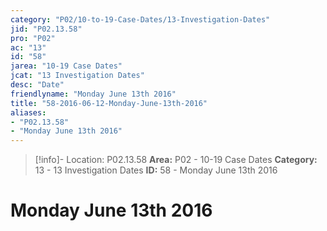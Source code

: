 ```yaml
---
category: "P02/10-to-19-Case-Dates/13-Investigation-Dates"
jid: "P02.13.58"
pro: "P02"
ac: "13"
id: "58"
jarea: "10-19 Case Dates"
jcat: "13 Investigation Dates"
desc: "Date"
friendlyname: "Monday June 13th 2016"
title: "58-2016-06-12-Monday-June-13th-2016"
aliases: 
- "P02.13.58"
- "Monday June 13th 2016"
---
```

>[!info]- Location: P02.13.58
>**Area:** P02 - 10-19 Case Dates
>**Category:** 13 - 13 Investigation Dates
>**ID:** 58 - Monday June 13th 2016

# Monday June 13th 2016
